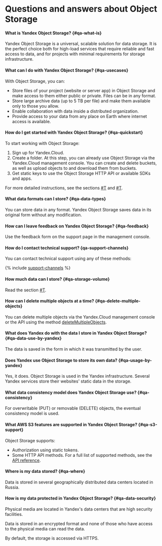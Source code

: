# Questions and answers about Object Storage

#### What is Yandex Object Storage? {#qa-what-is}

Yandex Object Storage is a universal, scalable solution for data storage. It is the perfect choice both for high-load services that require reliable and fast access to data, and for projects with minimal requirements for storage infrastructure.

#### What can I do with Yandex Object Storage? {#qa-usecases}

With Object Storage, you can:

- Store files of your project (website or server app) in Object Storage and make access to them either public or private. Files can be in any format.
- Store large archive data (up to 5 TB per file) and make them available only to those you allow.
- Enable collaboration with data inside a distributed organization.
- Provide access to your data from any place on Earth where internet access is available.

#### How do I get started with Yandex Object Storage? {#qa-quickstart}

To start working with Object Storage:

1. Sign up for Yandex.Cloud.
1. Create a folder.
At this step, you can already use Object Storage via the Yandex.Cloud management console. You can create and delete buckets, as well as upload objects to and download them from buckets.
1. Get static keys to use the Object Storage HTTP API or available SDKs and apps.

For more detailed instructions, see the sections [#T](quickstart.md) and [#T](s3/index.md).

#### What data formats can I store? {#qa-data-types}

You can store data in any format. Yandex Object Storage saves data in its original form without any modification.

#### How can I leave feedback on Yandex Object Storage? {#qa-feedback}

Use the feedback form on the support page in the management console.

#### How do I contact technical support? {qa-support-channels}

You can contact technical support using any of these methods:

{% include [support-channels](../_includes/support-channels.md) %}

#### How much data can I store? {#qa-storage-volume}

Read the section [#T](concepts/limits.md).

#### How can I delete multiple objects at a time? {#qa-delete-multiple-objects}

You can delete multiple objects via the Yandex.Cloud management console or the API using the method [deleteMultipleObjects](s3/api-ref/object/deletemultipleobjects.md).

#### What does Yandex do with the data I store in Yandex Object Storage? {#qa-data-use-by-yandex}

The data is saved in the form in which it was transmitted by the user.

#### Does Yandex use Object Storage to store its own data? {#qa-usage-by-yandex}

Yes, it does. Object Storage is used in the Yandex infrastructure. Several Yandex services store their websites' static data in the storage.

#### What data consistency model does Yandex Object Storage use? {#qa-consistency}

For overwritable (PUT) or removable (DELETE) objects, the eventual consistency model is used.

#### What AWS S3 features are supported in Yandex Object Storage? {#qa-s3-support}

Object Storage supports:

- Authorization using static tokens.
- Some HTTP API methods. For a full list of supported methods, see the [API reference](s3/api-ref/index.md).

#### Where is my data stored? {#qa-where}

Data is stored in several geographically distributed data centers located in Russia.

#### How is my data protected in Yandex Object Storage? {#qa-data-security}

Physical media are located in Yandex's data centers that are high security facilities.

Data is stored in an encrypted format and none of those who have access to the physical media can read the data.

By default, the storage is accessed via HTTPS.

